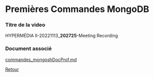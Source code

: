 # Premières Commandes MongoDB

### Titre de la video
HYPERMÉDIA II-20221113_**202725**-Meeting Recording

### Document associé
[commandes_mongoshDocProf.md](../../MongoD/sujets_mongo/commandes_mongoshDocProf.md)

[Retour](./Cours04.md)
